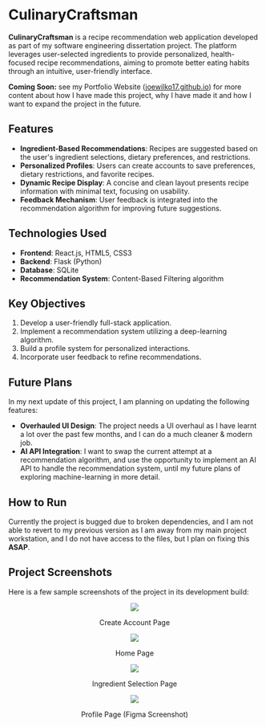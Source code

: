 # CulinaryCraftsman

**CulinaryCraftsman** is a recipe recommendation web application developed as part of my software engineering dissertation project. The platform leverages user-selected ingredients to provide personalized, health-focused recipe recommendations, aiming to promote better eating habits through an intuitive, user-friendly interface.

**Coming Soon:** see my Portfolio Website ([joewilko17.github.io](https://joewilko17.github.io/)) for more content about how I have made this project, why I have made it and how I want to expand the project in the future.

## Features

- **Ingredient-Based Recommendations**: Recipes are suggested based on the user's ingredient selections, dietary preferences, and restrictions.
- **Personalized Profiles**: Users can create accounts to save preferences, dietary restrictions, and favorite recipes.
- **Dynamic Recipe Display**: A concise and clean layout presents recipe information with minimal text, focusing on usability.
- **Feedback Mechanism**: User feedback is integrated into the recommendation algorithm for improving future suggestions.

## Technologies Used
- **Frontend**: React.js, HTML5, CSS3
- **Backend**: Flask (Python)
- **Database**: SQLite
- **Recommendation System**: Content-Based Filtering algorithm

## Key Objectives

1. Develop a user-friendly full-stack application.
2. Implement a recommendation system utilizing a deep-learning algorithm.
3. Build a profile system for personalized interactions.
4. Incorporate user feedback to refine recommendations.

## Future Plans

In my next update of this project, I am planning on updating the following features:
- **Overhauled UI Design**: The project needs a UI overhaul as I have learnt a lot over the past few months, and I can do a much cleaner & modern job.
- **AI API Integration**: I want to swap the current attempt at a recommendation algorithm, and use the opportunity to implement an AI API to handle the recommendation system, until my future plans of exploring machine-learning in more detail. 

## How to Run

Currently the project is bugged due to broken dependencies, and I am not able to revert to my previous version as I am away from my main project workstation, and I do not have access to the files, but I plan on fixing this **ASAP**.

## Project Screenshots
Here is a few sample screenshots of the project in its development build:

<p align="center">
<img src="https://github.com/user-attachments/assets/7c2aa5ae-8332-4962-865e-40b1b9d2e3d4">
  <p align="center">Create Account Page</p>
</p>

<p align="center">
<img src="https://github.com/user-attachments/assets/f5cedb62-f3a6-4daa-9a84-115cc41600b9">
  <p align="center">Home Page</p>
</p>

<p align="center">
<img src="https://github.com/user-attachments/assets/2d6517dd-6afb-4186-bc43-5005002e8d00">
  <p align="center">Ingredient Selection Page</p>
</p>

<p align="center">
<img src="https://github.com/user-attachments/assets/ae2e5671-373f-4f94-9cdc-c1a36855cea4">
  <p align="center">Profile Page (Figma Screenshot)</p>
</p>



